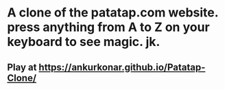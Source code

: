# A clone of the patatap.com website. press anything from A to Z on your keyboard to see magic. jk.

## Play at https://ankurkonar.github.io/Patatap-Clone/
